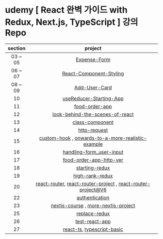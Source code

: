# udemy [ React 완벽 가이드 with Redux, Next.js, TypeScript ] 강의 Repo

| section |                                                                                                                                            project                                                                                                                                             |
| :-----: | :--------------------------------------------------------------------------------------------------------------------------------------------------------------------------------------------------------------------------------------------------------------------------------------------: |
| 03 ~ 05 |                                                                                                        [Expense-Form](https://github.com/Anjiwoong/React-Study/tree/main/expense-form)                                                                                                         |
| 06 ~ 07 |                                                                                             [React-Component-Styling](https://github.com/Anjiwoong/React-Study/tree/main/react-component-styling)                                                                                              |
| 08 ~ 09 |                                                                                                       [Add-User-Card](https://github.com/Anjiwoong/React-Study/tree/main/add-user-card)                                                                                                        |
|   10    |                                                                                             [useReducer-Starting-App](https://github.com/Anjiwoong/React-Study/tree/main/usereducer-starting-app)                                                                                              |
|   11    |                                                                                                      [food-order-app](https://github.com/Anjiwoong/React-Study/tree/main/food-order-app)                                                                                                       |
|   12    |                                                                                     [look-behind-the-scenes-of-react](https://github.com/Anjiwoong/React-Study/tree/main/look-behind-the-scenes-of-react)                                                                                      |
|   13    |                                                                                                     [class-component](https://github.com/Anjiwoong/React-Study/tree/main/class-component)                                                                                                      |
|   14    |                                                                                                        [http-request](https://github.com/Anjiwoong/React-Study/tree/main/http-request)                                                                                                         |
|   15    |                                         [custom-hook](https://github.com/Anjiwoong/React-Study/tree/main/custom-hook) , [onwards-to-a-more-realistic-example](https://github.com/Anjiwoong/React-Study/tree/main/onwards-to-a-more-realistic-example)                                          |
|   16    |                                                                                            [handling-form_user-input](https://github.com/Anjiwoong/React-Study/tree/main/handling-form_user-input)                                                                                             |
|   17    |                                                                                             [food-order-app-http-ver](https://github.com/Anjiwoong/React-Study/tree/main/food-order-app-http-ver)                                                                                              |
|   18    |                                                                                                      [starting-redux](https://github.com/Anjiwoong/React-Study/tree/main/starting-redux)                                                                                                       |
|   19    |                                                                                                     [high-rank-redux](https://github.com/Anjiwoong/React-Study/tree/main/high-rank-redux)                                                                                                      |
|   20    | [react-router](https://github.com/Anjiwoong/React-Study/tree/main/react-router), [react-router-project](https://github.com/Anjiwoong/React-Study/tree/main/react-router-project) , [react-router-project@V6](https://github.com/Anjiwoong/React-Study/tree/main/react-router-project-version6) |
|   22    |                                                                                                      [authentication](https://github.com/Anjiwoong/React-Study/tree/main/authentication)                                                                                                       |
|   23    |                                                       [nextjs-course](https://github.com/Anjiwoong/React-Study/tree/main/nextjs-course) , [more-nextjs-project](https://github.com/Anjiwoong/React-Study/tree/main/more-nextjs-project)                                                        |
|   25    |                                                                                                       [replace-redux](https://github.com/Anjiwoong/React-Study/tree/main/replace-redux)                                                                                                        |
|   26    |                                                                                                      [test-react-app](https://github.com/Anjiwoong/React-Study/tree/main/test-react-app)                                                                                                       |
|   27    |                                                                                                                               [react-ts](https://github.com/Anjiwoong/React-Study/tree/main/react-ts), [typescript-basic](https://github.com/Anjiwoong/React-Study/tree/main/typescript-basic)                                                                                                                               |
